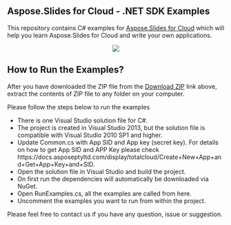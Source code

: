 ## Aspose.Slides for Cloud - .NET SDK Examples

This repository contains C# examples for [Aspose.Slides for Cloud](http://www.aspose.com/products/slides/cloud) which will help you learn Aspose.Slides for Cloud and write your own applications.


<p align="center">
  <a title="Download Examples ZIP" href="https://github.com/aspose-slides/Aspose.Slides-for-Cloud/archive/master.zip">
	<img src="https://raw.github.com/AsposeExamples/java-examples-dashboard/master/images/downloadZip-Button-Large.png" />
  </a>
</p>

## How to Run the Examples?

After you have downloaded the ZIP file from the [Download ZIP](https://github.com/aspose-slides/Aspose.Slides-for-Cloud/archive/master.zip) link above, extract the contents of ZIP file to any folder on your computer. 

Please follow the steps below to run the examples
<ul>
<li>There is one Visual Studio solution file for C#.</li>
<li>The project is created in Visual Studio 2013, but the solution file is compatible with Visual Studio 2010 SP1 and higher.</li>
<li>Update Common.cs with App SID and App key (secret key). For details on how to get App SID and APP Key please check https://docs.asposeptyltd.com/display/totalcloud/Create+New+App+and+Get+App+Key+and+SID. </li>
<li>Open the solution file in Visual Studio and build the project.</li>
<li>On first run the dependencies will automatically be downloaded via NuGet.</li>
<li>Open RunExamples.cs, all the examples are called from here.</li>
<li>Uncomment the examples you want to run from within the project.</li>

</ul>

Please feel free to contact us if you have any question, issue or suggestion.

